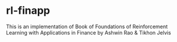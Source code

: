 # rl-finapp
This is an implementation of Book of Foundations of Reinforcement Learning with Applications in Finance by Ashwin Rao &amp; Tikhon Jelvis
